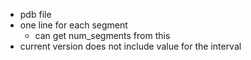 - pdb file
- one line for each segment
    - can get num_segments from this
- current version does not include value for the interval
